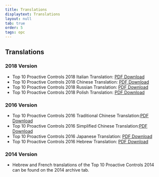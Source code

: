 ```yaml
---
title: Translations
displaytext: Translations
layout: null
tab: true
order: 5
tags: opc
---
```



## Translations

### 2018 Version
  - Top 10 Proactive Controls 2018 Italian Translation: [PDF Download](https://github.com/OWASP/www-project-proactive-controls/blob/master/v3/OWASP_Top_10_Proactive_Controls_V3-IT.pdf)
  - Top 10 Proactive Controls 2018 Chinese Translation: [PDF Download](https://github.com/OWASP/www-project-proactive-controls/blob/master/v3/OWASP_Top_10_Proactive_Controls_V3_Chinese.pdf)
  - Top 10 Proactive Controls 2018 Russian Translation: [PDF Download](https://github.com/OWASP/www-project-proactive-controls/blob/master/v3/Owasp-top-10-proactive-controls-2018-russian.pdf)
  - Top 10 Proactive Controls 2018 Polish Translation: [PDF Download](https://github.com/OWASP/www-project-proactive-controls/blob/master/v3/OWASP_TOP_10_Proactive_Controls_2018_V3_PL.pdf)

### 2016 Version
  - Top 10 Proactive Controls 2016 Traditional Chinese Translation:[PDF Download](https://github.com/OWASP/www-project-proactive-controls/blob/master/v2/OWASPTop10ProactiveControls2016-Chinese.pdf)
  - Top 10 Proactive Controls 2016 Simplified Chinese Translation:[PDF Download](https://github.com/OWASP/www-project-proactive-controls/blob/master/v2/OWASPTop10ProactiveControls2016-SimplifiedChinese.pdf)
  - Top 10 Proactive Controls 2016 Japanese Translation: [PDF Download](https://github.com/OWASP/www-project-proactive-controls/blob/master/v2/OWASPTop10ProactiveControls2016-Japanese.pdf)
  - Top 10 Proactive Controls 2016 Hebrew Translation: [PDF Download](https://github.com/OWASP/www-project-proactive-controls/blob/master/v2/OWASP_Proactive_Controls_2-Hebrew.pdf)

### 2014 Version
  - Hebrew and French translations of the Top 10 Proactive Controls 2014 can be found on the 2014 archive tab.
